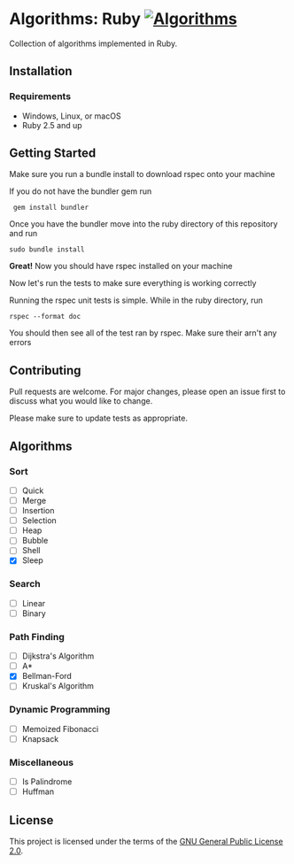 
# Algorithms: Ruby [![Algorithms](https://img.shields.io/github/license/mtuopensource/Algorithms.svg)](https://github.com/mtuopensource/Algorithms)

Collection of algorithms implemented in Ruby. 

## Installation

### Requirements
* Windows, Linux, or macOS
* Ruby 2.5 and up

## Getting Started
Make sure you run a bundle install to download rspec onto your machine

If you do not have the bundler gem run
     
     gem install bundler
     
Once you have the bundler move into the ruby directory of this repository and run

    sudo bundle install

**Great!** Now you should have rspec installed on your machine

Now let's run the tests to make sure everything is working correctly

Running the rspec unit tests is simple. While in the ruby directory, run

    rspec --format doc
    
You should then see all of the test ran by rspec. Make sure their arn't any errors

## Contributing
Pull requests are welcome. For major changes, please open an issue first to discuss what you would like to change.

Please make sure to update tests as appropriate.

## Algorithms
### Sort
- [ ] Quick
- [ ] Merge
- [ ] Insertion
- [ ] Selection
- [ ] Heap
- [ ] Bubble
- [ ] Shell
- [x] Sleep
### Search
- [ ] Linear
- [ ] Binary
### Path Finding
- [ ] Dijkstra's Algorithm
- [ ] A*
- [x] Bellman-Ford
- [ ] Kruskal's Algorithm
### Dynamic Programming
- [ ] Memoized Fibonacci
- [ ] Knapsack
### Miscellaneous
- [ ] Is Palindrome
- [ ] Huffman
## License
This project is licensed under the terms of the [GNU General Public License 2.0](https://choosealicense.com/licenses/gpl-2.0/).
